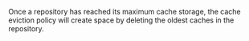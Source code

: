 Once a repository has reached its maximum cache storage, the cache eviction policy will create space by deleting the oldest caches in the repository.